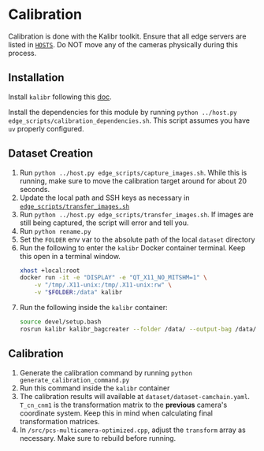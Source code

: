 # Calibration

Calibration is done with the Kalibr toolkit. Ensure that all edge servers are listed in [`HOSTS`](/HOSTS). Do NOT move any of the cameras physically during this process.

## Installation
Install `kalibr` following this [doc](https://iqr.cs.yale.edu/docs/computer-vision/kalibr.html).

Install the dependencies for this module by running `python ../host.py edge_scripts/calibration_dependencies.sh`. This script assumes you have `uv` properly configured.

## Dataset Creation
1. Run `python ../host.py edge_scripts/capture_images.sh`. While this is running, make sure to move the calibration target around for about 20 seconds.
1. Update the local path and SSH keys as necessary in  [`edge_scripts/transfer_images.sh`](/edge_scripts/transfer_images.sh) 
1. Run `python ../host.py edge_scripts/transfer_images.sh`. If images are still being captured, the script will error and tell you.
1. Run `python rename.py`
1. Set the `FOLDER` env var to the absolute path of the local `dataset` directory
1. Run the following to enter the `kalibr` Docker container terminal. Keep this open in a terminal window.
    ```bash
    xhost +local:root
    docker run -it -e "DISPLAY" -e "QT_X11_NO_MITSHM=1" \
        -v "/tmp/.X11-unix:/tmp/.X11-unix:rw" \
        -v "$FOLDER:/data" kalibr
    ```
1. Run the following inside the `kalibr` container:
    ```bash
    source devel/setup.bash
    rosrun kalibr kalibr_bagcreater --folder /data/ --output-bag /data/dataset.bag
    ```

## Calibration
1. Generate the calibration command by running `python generate_calibration_command.py`
1. Run this command inside the `kalibr` container
1. The calibration results will available at `dataset/dataset-camchain.yaml`. `T_cn_cnm1` is the transformation matrix to the **previous** camera's coordinate system. Keep this in mind when calculating final transformation matrices.
1. In `/src/pcs-multicamera-optimized.cpp`, adjust the `transform` array as necessary. Make sure to rebuild before running.